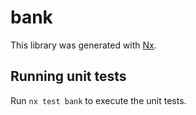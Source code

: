 # bank

This library was generated with [Nx](https://nx.dev).

## Running unit tests

Run `nx test bank` to execute the unit tests.
